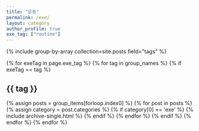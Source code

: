 ```yaml
---
title: "운동"
permalink: /exe/
layout: category
author_profile: true
exe_tag: ["routine"]
---
```

{% include group-by-array collection=site.posts field="tags" %}

{% for exeTag in page.exe_tag %}
{% for tag in group_names %}
{% if exeTag == tag %}
<h2 id="{{ tag | slugify }}" class="archive__subtitle">{{ tag }}</h2>
{% assign posts = group_items[forloop.index0] %}
{% for post in posts %}
{% assign category = post.categories %}
{% if category[0] == 'exe' %}
{% include archive-single.html %}
{% endif %}
{% endfor %}
{% endif %}
{% endfor %}
{% endfor %}